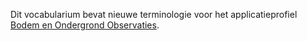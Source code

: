 Dit vocabularium bevat nieuwe terminologie voor het applicatieprofiel [Bodem en Ondergrond Observaties](https://data.vlaanderen.be/doc/applicatieprofiel/bodem-en-ondergrond/observaties/).
